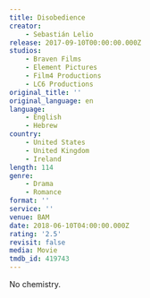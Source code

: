 ```yaml
---
title: Disobedience
creator:
    - Sebastián Lelio
release: 2017-09-10T00:00:00.000Z
studios:
    - Braven Films
    - Element Pictures
    - Film4 Productions
    - LC6 Productions
original_title: ''
original_language: en
language:
    - English
    - Hebrew
country:
    - United States
    - United Kingdom
    - Ireland
length: 114
genre:
    - Drama
    - Romance
format: ''
service: ''
venue: BAM
date: 2018-06-10T04:00:00.000Z
rating: '2.5'
revisit: false
media: Movie
tmdb_id: 419743
---
```


No chemistry.

